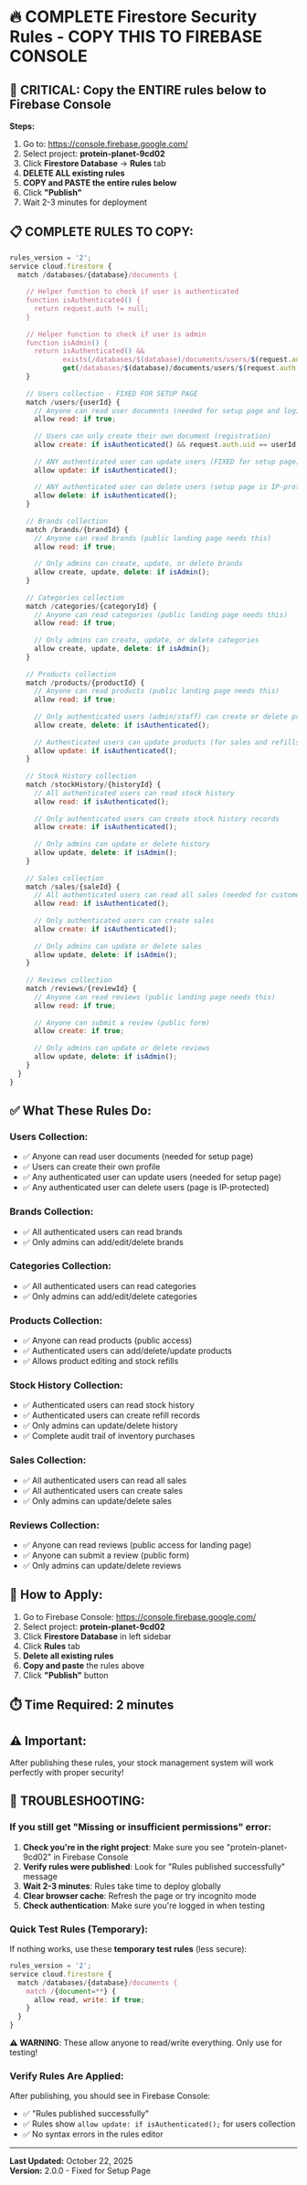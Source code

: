# 🔥 COMPLETE Firestore Security Rules - COPY THIS TO FIREBASE CONSOLE

## 🚨 CRITICAL: Copy the ENTIRE rules below to Firebase Console

**Steps:**
1. Go to: https://console.firebase.google.com/
2. Select project: **protein-planet-9cd02**
3. Click **Firestore Database** → **Rules** tab
4. **DELETE ALL existing rules**
5. **COPY and PASTE the entire rules below**
6. Click **"Publish"**
7. Wait 2-3 minutes for deployment

## 📋 COMPLETE RULES TO COPY:

```javascript
rules_version = '2';
service cloud.firestore {
  match /databases/{database}/documents {
    
    // Helper function to check if user is authenticated
    function isAuthenticated() {
      return request.auth != null;
    }
    
    // Helper function to check if user is admin
    function isAdmin() {
      return isAuthenticated() && 
             exists(/databases/$(database)/documents/users/$(request.auth.uid)) &&
             get(/databases/$(database)/documents/users/$(request.auth.uid)).data.userType == 'admin';
    }
    
    // Users collection - FIXED FOR SETUP PAGE
    match /users/{userId} {
      // Anyone can read user documents (needed for setup page and login)
      allow read: if true;
      
      // Users can only create their own document (registration)
      allow create: if isAuthenticated() && request.auth.uid == userId;
      
      // ANY authenticated user can update users (FIXED for setup page)
      allow update: if isAuthenticated();
      
      // ANY authenticated user can delete users (setup page is IP-protected)
      allow delete: if isAuthenticated();
    }
    
    // Brands collection
    match /brands/{brandId} {
      // Anyone can read brands (public landing page needs this)
      allow read: if true;
      
      // Only admins can create, update, or delete brands
      allow create, update, delete: if isAdmin();
    }
    
    // Categories collection
    match /categories/{categoryId} {
      // Anyone can read categories (public landing page needs this)
      allow read: if true;
      
      // Only admins can create, update, or delete categories
      allow create, update, delete: if isAdmin();
    }
    
    // Products collection
    match /products/{productId} {
      // Anyone can read products (public landing page needs this)
      allow read: if true;
      
      // Only authenticated users (admin/staff) can create or delete products
      allow create, delete: if isAuthenticated();
      
      // Authenticated users can update products (for sales and refills)
      allow update: if isAuthenticated();
    }
    
    // Stock History collection
    match /stockHistory/{historyId} {
      // All authenticated users can read stock history
      allow read: if isAuthenticated();
      
      // Only authenticated users can create stock history records
      allow create: if isAuthenticated();
      
      // Only admins can update or delete history
      allow update, delete: if isAdmin();
    }
    
    // Sales collection
    match /sales/{saleId} {
      // All authenticated users can read all sales (needed for customer purchase history)
      allow read: if isAuthenticated();
      
      // Only authenticated users can create sales
      allow create: if isAuthenticated();
      
      // Only admins can update or delete sales
      allow update, delete: if isAdmin();
    }
    
    // Reviews collection
    match /reviews/{reviewId} {
      // Anyone can read reviews (public landing page needs this)
      allow read: if true;
      
      // Anyone can submit a review (public form)
      allow create: if true;
      
      // Only admins can update or delete reviews
      allow update, delete: if isAdmin();
    }
  }
}
```

## ✅ What These Rules Do:

### **Users Collection:**
- ✅ Anyone can read user documents (needed for setup page)
- ✅ Users can create their own profile
- ✅ Any authenticated user can update users (needed for setup page)
- ✅ Any authenticated user can delete users (page is IP-protected)

### **Brands Collection:**
- ✅ All authenticated users can read brands
- ✅ Only admins can add/edit/delete brands

### **Categories Collection:**
- ✅ All authenticated users can read categories
- ✅ Only admins can add/edit/delete categories

### **Products Collection:**
- ✅ Anyone can read products (public access)
- ✅ Authenticated users can add/delete/update products
- ✅ Allows product editing and stock refills

### **Stock History Collection:**
- ✅ Authenticated users can read stock history
- ✅ Authenticated users can create refill records
- ✅ Only admins can update/delete history
- ✅ Complete audit trail of inventory purchases

### **Sales Collection:**
- ✅ All authenticated users can read all sales
- ✅ All authenticated users can create sales
- ✅ Only admins can update/delete sales

### **Reviews Collection:**
- ✅ Anyone can read reviews (public access for landing page)
- ✅ Anyone can submit a review (public form)
- ✅ Only admins can update/delete reviews

## 🚀 How to Apply:

1. Go to Firebase Console: https://console.firebase.google.com/
2. Select project: **protein-planet-9cd02**
3. Click **Firestore Database** in left sidebar
4. Click **Rules** tab
5. **Delete all existing rules**
6. **Copy and paste** the rules above
7. Click **"Publish"** button

## ⏱️ Time Required: 2 minutes

## ⚠️ Important:

After publishing these rules, your stock management system will work perfectly with proper security!

## 🚨 TROUBLESHOOTING:

### **If you still get "Missing or insufficient permissions" error:**

1. **Check you're in the right project**: Make sure you see "protein-planet-9cd02" in Firebase Console
2. **Verify rules were published**: Look for "Rules published successfully" message
3. **Wait 2-3 minutes**: Rules take time to deploy globally
4. **Clear browser cache**: Refresh the page or try incognito mode
5. **Check authentication**: Make sure you're logged in when testing

### **Quick Test Rules (Temporary):**
If nothing works, use these **temporary test rules** (less secure):

```javascript
rules_version = '2';
service cloud.firestore {
  match /databases/{database}/documents {
    match /{document=**} {
      allow read, write: if true;
    }
  }
}
```

**⚠️ WARNING**: These allow anyone to read/write everything. Only use for testing!

### **Verify Rules Are Applied:**
After publishing, you should see in Firebase Console:
- ✅ "Rules published successfully"
- ✅ Rules show `allow update: if isAuthenticated();` for users collection
- ✅ No syntax errors in the rules editor

---

**Last Updated:** October 22, 2025  
**Version:** 2.0.0 - Fixed for Setup Page

